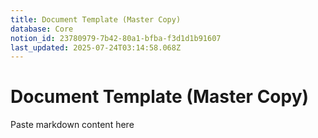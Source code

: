 ```yaml
---
title: Document Template (Master Copy)
database: Core
notion_id: 23780979-7b42-80a1-bfba-f3d1d1b91607
last_updated: 2025-07-24T03:14:58.068Z
---
```


# Document Template (Master Copy)


Paste markdown content here

